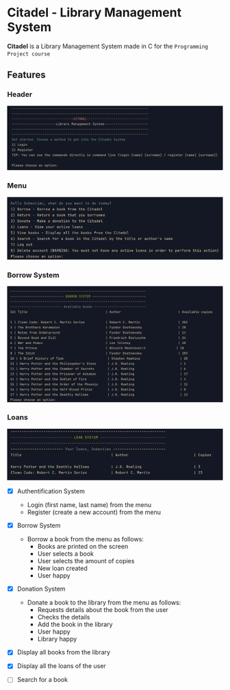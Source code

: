 # Citadel - Library Management System
**Citadel** is a Library Management System made in C for the `Programming Project course`
## Features

### Header
![img.png](meta/img.png)

### Menu
![img.png](meta/img2.png)

### Borrow System
![img.png](meta/img3.png)

### Loans
![img.png](meta/img4.png)

- [x] Authentification System
    - Login (first name, last name) from the menu
    - Register (create a new account) from the menu

- [x] Borrow System
    - Borrow a book from the menu as follows:
        - Books are printed on the screen
        - User selects a book
        - User selects the amount of copies
        - New loan created
        - User happy

- [x] Donation System
    - Donate a book to the library from the menu as follows:
        - Requests details about the book from the user
        - Checks the details
        - Add the book in the library
        - User happy
        - Library happy
      
- [x] Display all books from the library
- [x] Display all the loans of the user
- [ ] Search for a book
